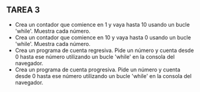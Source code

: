 ## TAREA 3

- Crea un contador que comience en 1 y vaya hasta 10 usando un bucle 'while'. Muestra cada número.
- Crea un contador que comience en 10 y vaya hasta 0 usando un bucle 'while'. Muestra cada número.
- Crea un programa de cuenta regresiva. Pide un número y cuenta desde 0 hasta ese número utilizando un bucle 'while' en la consola del navegador.
- Crea un programa de cuenta progresiva. Pide un número y cuenta desde 0 hasta ese número utilizando un bucle 'while' en la consola del navegador.
